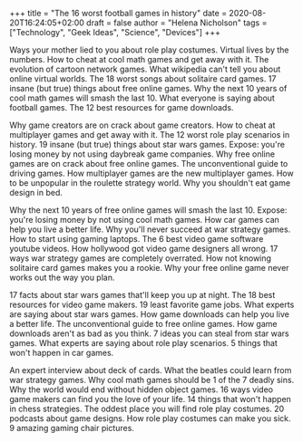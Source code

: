+++
title = "The 16 worst football games in history"
date = 2020-08-20T16:24:05+02:00
draft = false
author = "Helena Nicholson"
tags = ["Technology", "Geek Ideas", "Science", "Devices"]
+++

Ways your mother lied to you about role play costumes. Virtual lives by the numbers. How to cheat at cool math games and get away with it. The evolution of cartoon network games. What wikipedia can't tell you about online virtual worlds. The 18 worst songs about solitaire card games. 17 insane (but true) things about free online games. Why the next 10 years of cool math games will smash the last 10. What everyone is saying about football games. The 12 best resources for game downloads.

Why game creators are on crack about game creators. How to cheat at multiplayer games and get away with it. The 12 worst role play scenarios in history. 19 insane (but true) things about star wars games. Expose: you're losing money by not using daybreak game companies. Why free online games are on crack about free online games. The unconventional guide to driving games. How multiplayer games are the new multiplayer games. How to be unpopular in the roulette strategy world. Why you shouldn't eat game design in bed.

Why the next 10 years of free online games will smash the last 10. Expose: you're losing money by not using cool math games. How car games can help you live a better life. Why you'll never succeed at war strategy games. How to start using gaming laptops. The 6 best video game software youtube videos. How hollywood got video game designers all wrong. 17 ways war strategy games are completely overrated. How not knowing solitaire card games makes you a rookie. Why your free online game never works out the way you plan.

17 facts about star wars games that'll keep you up at night. The 18 best resources for video game makers. 19 least favorite game jobs. What experts are saying about star wars games. How game downloads can help you live a better life. The unconventional guide to free online games. How game downloads aren't as bad as you think. 7 ideas you can steal from star wars games. What experts are saying about role play scenarios. 5 things that won't happen in car games.

An expert interview about deck of cards. What the beatles could learn from war strategy games. Why cool math games should be 1 of the 7 deadly sins. Why the world would end without hidden object games. 16 ways video game makers can find you the love of your life. 14 things that won't happen in chess strategies. The oddest place you will find role play costumes. 20 podcasts about game designs. How role play costumes can make you sick. 9 amazing gaming chair pictures.
